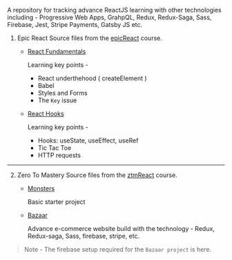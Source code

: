 A repository for tracking advance ReactJS learning with other technologies including - Progressive Web Apps, GrahpQL, Redux, Redux-Saga, Sass, Firebase, Jest, Stripe Payments, Gatsby JS etc.

1. Epic React
   Source files from the [epicReact](https://epicreact.dev/) course.

   - [React Fundamentals](./epicreact/react-fundamentals)

     Learning key points -

     - React underthehood ( createElement )
     - Babel
     - Styles and Forms
     - The `Key` issue

   - [React Hooks](./epicreact/react-hooks)

     Learning key points -

     - Hooks: useState, useEffect, useRef
     - Tic Tac Toe
     - HTTP requests

<hr />

2. Zero To Mastery
   Source files from the [ztmReact](https://academy.zerotomastery.io/p/complete-react-developer-redux-hooks-graphql-zero-to-mastery) course.

   - [Monsters](./monsters)

     Basic starter project

   - [Bazaar](./bazaar)

     Advance e-commerce website build with the technology - Redux, Redux-saga, Sass, firebase, stripe, etc.

> Note - The firebase setup required for the `Bazaar project` is here.
